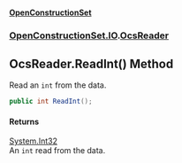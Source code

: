 #### [OpenConstructionSet](index.md 'index')
### [OpenConstructionSet.IO](index.md#OpenConstructionSet_IO 'OpenConstructionSet.IO').[OcsReader](T57tcFO5x0tbza6wZBV1Ww.md 'OpenConstructionSet.IO.OcsReader')
## OcsReader.ReadInt() Method
Read an `int` from the data.  
```csharp
public int ReadInt();
```
#### Returns
[System.Int32](https://docs.microsoft.com/en-us/dotnet/api/System.Int32 'System.Int32')  
An `int` read from the data.
